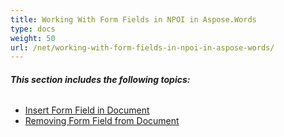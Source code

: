 ```yaml
---
title: Working With Form Fields in NPOI in Aspose.Words
type: docs
weight: 50
url: /net/working-with-form-fields-in-npoi-in-aspose-words/
---
```


###### **This section includes the following topics:** 
- [Insert Form Field in Document](/words/net/insert-form-field-in-document-html/)
- [Removing Form Field from Document](/words/net/removing-form-field-from-document-html/)
